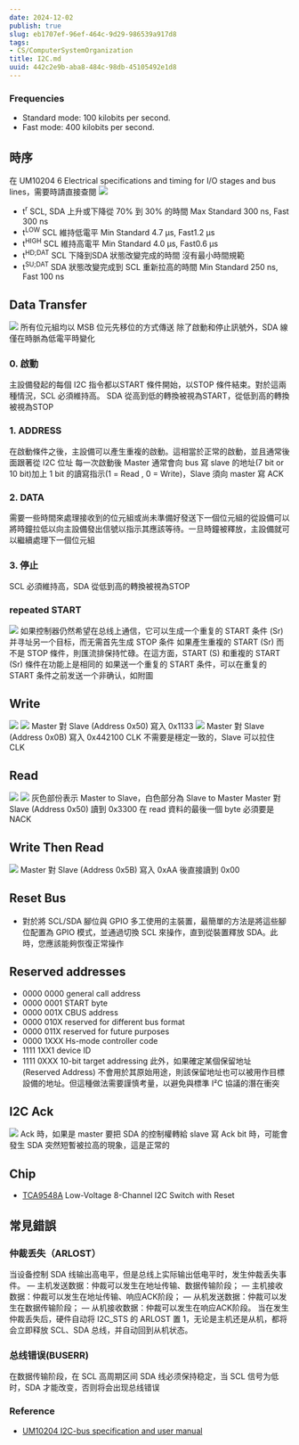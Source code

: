 ```yaml
---
date: 2024-12-02
publish: true
slug: eb1707ef-96ef-464c-9d29-986539a917d8
tags:
- CS/ComputerSystemOrganization
title: I2C.md
uuid: 442c2e9b-aba8-484c-98db-45105492e1d8
---
```

### Frequencies

- Standard mode: 100 kilobits per second.
- Fast mode: 400 kilobits per second.

## 時序

在 UM10204 6 Electrical specifications and timing for I/O stages and bus lines，需要時請直接查閱
![](../52efcd4d-b8de-4817-a160-85a7b57fc13f.png)

- t<sup>r</sup>
  SCL, SDA 上升或下降從 70% 到 30% 的時間
  Max Standard 300 ns, Fast 300 ns
- t<sup>LOW</sup>
  SCL 維持低電平
  Min Standard 4.7 μs, Fast1.2 μs
- t<sup>HIGH</sup>
  SCL 維持高電平
  Min Standard 4.0 μs, Fast0.6 μs
- t<sup>HD;DAT</sup>
  SCL 下降到SDA 狀態改變完成的時間
  沒有最小時間規範
- t<sup>SU;DAT</sup>
  SDA 狀態改變完成到 SCL 重新拉高的時間
  Min Standard 250 ns, Fast 100 ns

## Data Transfer

![](../e2f9530b-a6b4-44e7-a787-7991a05231d3.png)
所有位元組均以 MSB 位元先移位的方式傳送
除了啟動和停止訊號外，SDA 線僅在時脈為低電平時變化

### 0. 啟動

主設備發起的每個 I2C 指令都以START 條件開始，以STOP 條件結束。對於這兩種情況，SCL 必須維持高。 SDA 從高到低的轉換被視為START，從低到高的轉換被視為STOP

### 1. ADDRESS

在啟動條件之後，主設備可以產生重複的啟動。這相當於正常的啟動，並且通常後面跟著從 I2C 位址
每一次啟動後 Master 通常會向 bus 寫 slave 的地址(7 bit or 10 bit)加上 1 bit 的讀寫指示(1 = Read
, 0 = Write)，Slave 須向 master 寫 ACK

### 2. DATA

需要一些時間來處理接收到的位元組或尚未準備好發送下一個位元組的從設備可以將時鐘拉低以向主設備發出信號以指示其應該等待。一旦時鐘被釋放，主設備就可以繼續處理下一個位元組

### 3. 停止

SCL 必須維持高，SDA 從低到高的轉換被視為STOP

### repeated START

![](../bf57bd3a-c021-4da7-bc02-06649dd8a035.png)
如果控制器仍然希望在总线上通信，它可以生成一个重复的 START 条件 (Sr) 并寻址另一个目标，而无需首先生成 STOP 条件
如果產生重複的 START (Sr) 而不是 STOP 條件，則匯流排保持忙碌。在這方面，START (S) 和重複的 START (Sr) 條件在功能上是相同的
如果送一个重复的 START 条件，可以在重复的 START 条件之前发送一个非确认，如附圖

## Write

![](../a46c63e1-bd23-4c52-8cc0-d5747d630a24.png)
![](../04958997-6346-4356-a64a-2f452f5b417a.png)
Master 對 Slave (Address 0x50) 寫入 0x1133
![](../6d84c9f9-8e23-441f-8922-5ac3708997c5.png)
Master 對 Slave (Address 0x0B) 寫入 0x442100
CLK 不需要是穩定一致的，Slave 可以拉住 CLK

## Read

![](../c8401328-c300-474c-bb7f-a65ea4e6a9d9.png)
![](../ae7b0af9-36b0-469a-b8d3-661a99e0afbc.png)
灰色部份表示 Master to Slave，白色部分為 Slave to Master
Master 對 Slave (Address 0x50) 讀到 0x3300
在 read 資料的最後一個 byte 必須要是 NACK

## Write Then Read

![](../6ea7be32-c22a-4b39-a5b4-2547f016d084.png)
Master 對 Slave (Address 0x5B) 寫入 0xAA 後直接讀到 0x00

## Reset Bus

- 對於將 SCL/SDA 腳位與 GPIO 多工使用的主裝置，最簡單的方法是將這些腳位配置為 GPIO 模式，並通過切換 SCL 來操作，直到從裝置釋放 SDA。此時，您應該能夠恢復正常操作

## Reserved addresses

- 0000 0000 general call address
- 0000 0001 START byte
- 0000 001X CBUS address
- 0000 010X reserved for different bus format
- 0000 011X reserved for future purposes
- 0000 1XXX Hs-mode controller code
- 1111 1XX1 device ID
- 1111 0XXX 10-bit target addressing
  此外，如果確定某個保留地址 (Reserved Address) 不會用於其原始用途，則該保留地址也可以被用作目標設備的地址。但這種做法需要謹慎考量，以避免與標準 I²C 協議的潛在衝突

## I2C Ack

![](../6f1804ba-c6e5-489e-929c-f5421083d524.png)
Ack 時，如果是 master 要把 SDA 的控制權轉給 slave 寫 Ack bit 時，可能會發生 SDA 突然短暫被拉高的現象，這是正常的

## Chip

- [TCA9548A](https://www.ti.com/lit/ds/symlink/tca9548a.pdf)
  Low-Voltage 8-Channel I2C Switch with Reset

## 常見錯誤

### 仲裁丢失（ARLOST）

当设备控制 SDA 线输出高电平，但是总线上实际输出低电平时，发生仲裁丢失事件。
― 主机发送数据：仲裁可以发生在地址传输、数据传输阶段；
― 主机接收数据：仲裁可以发生在地址传输、响应ACK阶段；
― 从机发送数据：仲裁可以发生在数据传输阶段；
― 从机接收数据：仲裁可以发生在响应ACK阶段。
当在发生仲裁丢失后，硬件自动将 I2C_STS 的 ARLOST 置 1，无论是主机还是从机，都将会立即释放
SCL、SDA 总线，并自动回到从机状态。

### 总线错误(BUSERR)

在数据传输阶段，在 SCL 高周期区间 SDA 线必须保持稳定，当 SCL 信号为低时，SDA 才能改变，否则将会出现总线错误

### Reference

- [UM10204 I2C-bus specification and user manual](https://www.nxp.com/docs/en/user-guide/UM10204.pdf)
